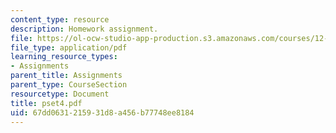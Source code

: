 ```yaml
---
content_type: resource
description: Homework assignment.
file: https://ol-ocw-studio-app-production.s3.amazonaws.com/courses/12-800-fluid-dynamics-of-the-atmosphere-and-ocean-fall-2004/67dd0631215931d8a456b77748ee8184_pset4.pdf
file_type: application/pdf
learning_resource_types:
- Assignments
parent_title: Assignments
parent_type: CourseSection
resourcetype: Document
title: pset4.pdf
uid: 67dd0631-2159-31d8-a456-b77748ee8184
---
```

